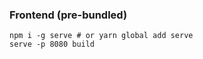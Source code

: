 ### Frontend (pre-bundled)

```shell
npm i -g serve # or yarn global add serve
serve -p 8080 build
```
